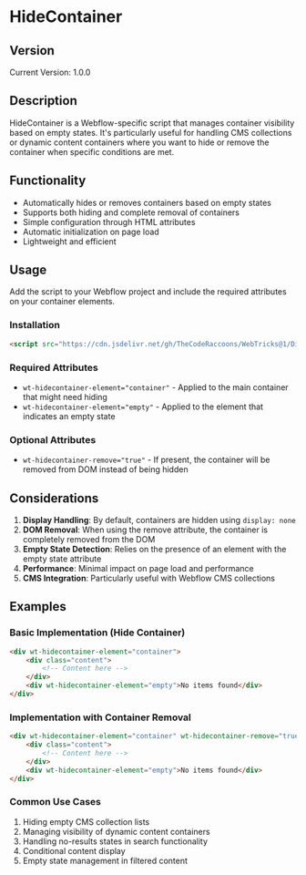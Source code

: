 # HideContainer

## Version
Current Version: 1.0.0

## Description
HideContainer is a Webflow-specific script that manages container visibility based on empty states. It's particularly useful for handling CMS collections or dynamic content containers where you want to hide or remove the container when specific conditions are met.

## Functionality
- Automatically hides or removes containers based on empty states
- Supports both hiding and complete removal of containers
- Simple configuration through HTML attributes
- Automatic initialization on page load
- Lightweight and efficient

## Usage
Add the script to your Webflow project and include the required attributes on your container elements.

### Installation
```html
<script src="https://cdn.jsdelivr.net/gh/TheCodeRaccoons/WebTricks@1/Dist/WebflowOnly/HideContainer.min.js"></script>
```

### Required Attributes
- `wt-hidecontainer-element="container"` - Applied to the main container that might need hiding
- `wt-hidecontainer-element="empty"` - Applied to the element that indicates an empty state

### Optional Attributes
- `wt-hidecontainer-remove="true"` - If present, the container will be removed from DOM instead of being hidden

## Considerations
1. **Display Handling**: By default, containers are hidden using `display: none`
2. **DOM Removal**: When using the remove attribute, the container is completely removed from the DOM
3. **Empty State Detection**: Relies on the presence of an element with the empty state attribute
4. **Performance**: Minimal impact on page load and performance
5. **CMS Integration**: Particularly useful with Webflow CMS collections

## Examples

### Basic Implementation (Hide Container)
```html
<div wt-hidecontainer-element="container">
    <div class="content">
        <!-- Content here -->
    </div>
    <div wt-hidecontainer-element="empty">No items found</div>
</div>
```

### Implementation with Container Removal
```html
<div wt-hidecontainer-element="container" wt-hidecontainer-remove="true">
    <div class="content">
        <!-- Content here -->
    </div>
    <div wt-hidecontainer-element="empty">No items found</div>
</div>
```

### Common Use Cases
1. Hiding empty CMS collection lists
2. Managing visibility of dynamic content containers
3. Handling no-results states in search functionality
4. Conditional content display
5. Empty state management in filtered content